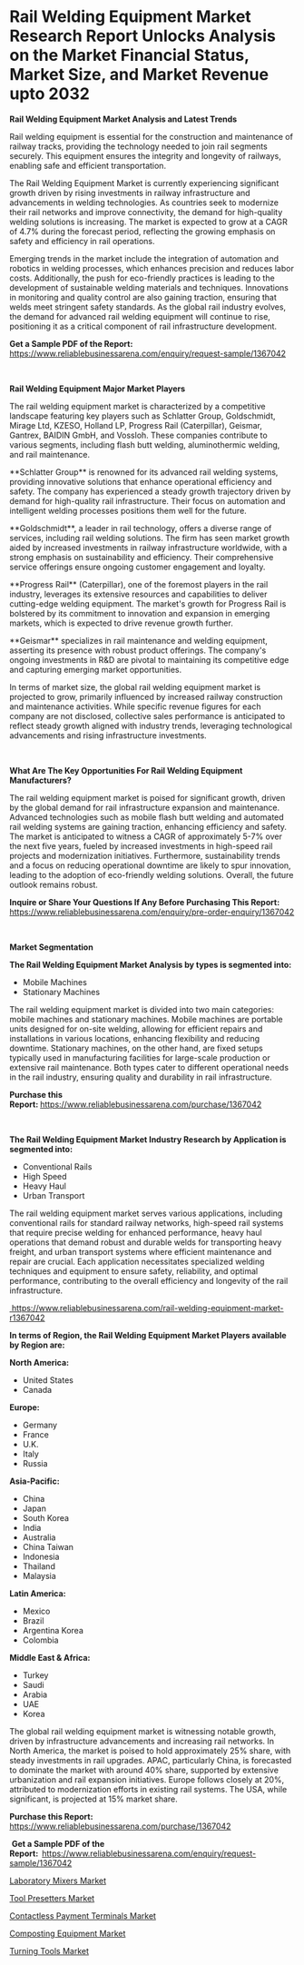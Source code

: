 <p><h1>Rail Welding Equipment Market Research Report Unlocks Analysis on the Market Financial Status, Market Size, and Market Revenue upto 2032</h1></p><p><strong>Rail Welding Equipment Market Analysis and Latest Trends</strong></p>
<p><p>Rail welding equipment is essential for the construction and maintenance of railway tracks, providing the technology needed to join rail segments securely. This equipment ensures the integrity and longevity of railways, enabling safe and efficient transportation.</p><p>The Rail Welding Equipment Market is currently experiencing significant growth driven by rising investments in railway infrastructure and advancements in welding technologies. As countries seek to modernize their rail networks and improve connectivity, the demand for high-quality welding solutions is increasing. The market is expected to grow at a CAGR of 4.7% during the forecast period, reflecting the growing emphasis on safety and efficiency in rail operations.</p><p>Emerging trends in the market include the integration of automation and robotics in welding processes, which enhances precision and reduces labor costs. Additionally, the push for eco-friendly practices is leading to the development of sustainable welding materials and techniques. Innovations in monitoring and quality control are also gaining traction, ensuring that welds meet stringent safety standards. As the global rail industry evolves, the demand for advanced rail welding equipment will continue to rise, positioning it as a critical component of rail infrastructure development.</p></p>
<p><strong>Get a Sample PDF of the Report:&nbsp;</strong> <a href="https://www.reliablebusinessarena.com/enquiry/request-sample/1367042?utm_campaign=3001&utm_medium=2&utm_source=Github&utm_content=ia&utm_term=22032025&utm_id=rail-welding-equipment">https://www.reliablebusinessarena.com/enquiry/request-sample/1367042</a></p>
<p>&nbsp;</p>
<p><strong>Rail Welding Equipment Major Market Players</strong></p>
<p><p>The rail welding equipment market is characterized by a competitive landscape featuring key players such as Schlatter Group, Goldschmidt, Mirage Ltd, KZESO, Holland LP, Progress Rail (Caterpillar), Geismar, Gantrex, BAIDIN GmbH, and Vossloh. These companies contribute to various segments, including flash butt welding, aluminothermic welding, and rail maintenance.</p><p>**Schlatter Group** is renowned for its advanced rail welding systems, providing innovative solutions that enhance operational efficiency and safety. The company has experienced a steady growth trajectory driven by demand for high-quality rail infrastructure. Their focus on automation and intelligent welding processes positions them well for the future.</p><p>**Goldschmidt**, a leader in rail technology, offers a diverse range of services, including rail welding solutions. The firm has seen market growth aided by increased investments in railway infrastructure worldwide, with a strong emphasis on sustainability and efficiency. Their comprehensive service offerings ensure ongoing customer engagement and loyalty.</p><p>**Progress Rail** (Caterpillar), one of the foremost players in the rail industry, leverages its extensive resources and capabilities to deliver cutting-edge welding equipment. The market's growth for Progress Rail is bolstered by its commitment to innovation and expansion in emerging markets, which is expected to drive revenue growth further.</p><p>**Geismar** specializes in rail maintenance and welding equipment, asserting its presence with robust product offerings. The company's ongoing investments in R&D are pivotal to maintaining its competitive edge and capturing emerging market opportunities.</p><p>In terms of market size, the global rail welding equipment market is projected to grow, primarily influenced by increased railway construction and maintenance activities. While specific revenue figures for each company are not disclosed, collective sales performance is anticipated to reflect steady growth aligned with industry trends, leveraging technological advancements and rising infrastructure investments.</p></p>
<p>&nbsp;</p>
<p><strong>What Are The Key Opportunities For Rail Welding Equipment Manufacturers?</strong></p>
<p><p>The rail welding equipment market is poised for significant growth, driven by the global demand for rail infrastructure expansion and maintenance. Advanced technologies such as mobile flash butt welding and automated rail welding systems are gaining traction, enhancing efficiency and safety. The market is anticipated to witness a CAGR of approximately 5-7% over the next five years, fueled by increased investments in high-speed rail projects and modernization initiatives. Furthermore, sustainability trends and a focus on reducing operational downtime are likely to spur innovation, leading to the adoption of eco-friendly welding solutions. Overall, the future outlook remains robust.</p></p>
<p><strong>Inquire or Share Your Questions If Any Before Purchasing This Report:</strong> <a href="https://www.reliablebusinessarena.com/enquiry/pre-order-enquiry/1367042?utm_campaign=3001&utm_medium=2&utm_source=Github&utm_content=ia&utm_term=22032025&utm_id=rail-welding-equipment">https://www.reliablebusinessarena.com/enquiry/pre-order-enquiry/1367042</a></p>
<p>&nbsp;</p>
<p><strong>Market Segmentation</strong></p>
<p><strong>The Rail Welding Equipment Market Analysis by types is segmented into:</strong></p>
<p><ul><li>Mobile Machines</li><li>Stationary Machines</li></ul></p>
<p><p>The rail welding equipment market is divided into two main categories: mobile machines and stationary machines. Mobile machines are portable units designed for on-site welding, allowing for efficient repairs and installations in various locations, enhancing flexibility and reducing downtime. Stationary machines, on the other hand, are fixed setups typically used in manufacturing facilities for large-scale production or extensive rail maintenance. Both types cater to different operational needs in the rail industry, ensuring quality and durability in rail infrastructure.</p></p>
<p><strong>Purchase this Report:&nbsp;</strong><a href="https://www.reliablebusinessarena.com/purchase/1367042?utm_campaign=3001&utm_medium=2&utm_source=Github&utm_content=ia&utm_term=22032025&utm_id=rail-welding-equipment">https://www.reliablebusinessarena.com/purchase/1367042</a></p>
<p>&nbsp;</p>
<p><strong>The Rail Welding Equipment Market Industry Research by Application is segmented into:</strong></p>
<p><ul><li>Conventional Rails</li><li>High Speed</li><li>Heavy Haul</li><li>Urban Transport</li></ul></p>
<p><p>The rail welding equipment market serves various applications, including conventional rails for standard railway networks, high-speed rail systems that require precise welding for enhanced performance, heavy haul operations that demand robust and durable welds for transporting heavy freight, and urban transport systems where efficient maintenance and repair are crucial. Each application necessitates specialized welding techniques and equipment to ensure safety, reliability, and optimal performance, contributing to the overall efficiency and longevity of the rail infrastructure.</p></p>
<p><a href="https://www.reliablebusinessarena.com/rail-welding-equipment-market-r1367042?utm_campaign=3001&utm_medium=2&utm_source=Github&utm_content=ia&utm_term=22032025&utm_id=rail-welding-equipment">&nbsp;https://www.reliablebusinessarena.com/rail-welding-equipment-market-r1367042</a></p>
<p><strong>In terms of Region, the Rail Welding Equipment Market Players available by Region are:</strong></p>
<p>
    <p> <strong> North America: </strong>
        <ul>
            <li>United States</li>
            <li>Canada</li>
        </ul>
        </p> 
    <p> <strong> Europe: </strong>
        <ul>
            <li>Germany</li>
            <li>France</li>
            <li>U.K.</li>
            <li>Italy</li>
            <li>Russia</li>
        </ul>
        </p> 
    <p> <strong> Asia-Pacific: </strong>
        <ul>
            <li>China</li>
            <li>Japan</li>
            <li>South Korea</li>
            <li>India</li>
            <li>Australia</li>
            <li>China Taiwan</li>
            <li>Indonesia</li>
            <li>Thailand</li>
            <li>Malaysia</li>
        </ul>
        </p> 
    <p> <strong> Latin America: </strong>
        <ul>
            <li>Mexico</li>
            <li>Brazil</li>
            <li>Argentina Korea</li>
            <li>Colombia</li>
        </ul>
        </p> 
    <p> <strong> Middle East & Africa: </strong>
        <ul>
            <li>Turkey</li>
            <li>Saudi</li>
            <li>Arabia</li>
            <li>UAE</li>
            <li>Korea</li>
        </ul>
    </p>
    </p>
<p><p>The global rail welding equipment market is witnessing notable growth, driven by infrastructure advancements and increasing rail networks. In North America, the market is poised to hold approximately 25% share, with steady investments in rail upgrades. APAC, particularly China, is forecasted to dominate the market with around 40% share, supported by extensive urbanization and rail expansion initiatives. Europe follows closely at 20%, attributed to modernization efforts in existing rail systems. The USA, while significant, is projected at 15% market share.</p></p>
<p><strong>Purchase this Report: </strong><a href="https://www.reliablebusinessarena.com/purchase/1367042?utm_campaign=3001&utm_medium=2&utm_source=Github&utm_content=ia&utm_term=22032025&utm_id=rail-welding-equipment">https://www.reliablebusinessarena.com/purchase/1367042</a></p>
<p>&nbsp;<strong>Get a Sample PDF of the Report:&nbsp;&nbsp;</strong><a href="https://www.reliablebusinessarena.com/enquiry/request-sample/1367042?utm_campaign=3001&utm_medium=2&utm_source=Github&utm_content=ia&utm_term=22032025&utm_id=rail-welding-equipment">https://www.reliablebusinessarena.com/enquiry/request-sample/1367042</a></p>
<p><strong></strong></p>
<p><p><a href="https://www.linkedin.com/pulse/study-forecastingthe-globallaboratory-mixers-market-growingat-023re?utm_campaign=3001&utm_medium=2&utm_source=Github&utm_content=ia&utm_term=22032025&utm_id=rail-welding-equipment">Laboratory Mixers Market</a></p><p><a href="https://www.linkedin.com/pulse/in-depth-tool-presetters-market-analysis-examining-growth-2sb1e?utm_campaign=3001&utm_medium=2&utm_source=Github&utm_content=ia&utm_term=22032025&utm_id=rail-welding-equipment">Tool Presetters Market</a></p><p><a href="https://www.linkedin.com/pulse/contactless-payment-terminals-industry-outlook-20252032-s0ekf?utm_campaign=3001&utm_medium=2&utm_source=Github&utm_content=ia&utm_term=22032025&utm_id=rail-welding-equipment">Contactless Payment Terminals Market</a></p><p><a href="https://www.linkedin.com/pulse/composting-equipment-market-key-players-growth-trends-cagr-d5uif?utm_campaign=3001&utm_medium=2&utm_source=Github&utm_content=ia&utm_term=22032025&utm_id=rail-welding-equipment">Composting Equipment Market</a></p><p><a href="https://www.linkedin.com/pulse/turning-tools-market-opportunities-emerging-global-trends-ryuze?utm_campaign=3001&utm_medium=2&utm_source=Github&utm_content=ia&utm_term=22032025&utm_id=rail-welding-equipment">Turning Tools Market</a></p></p>